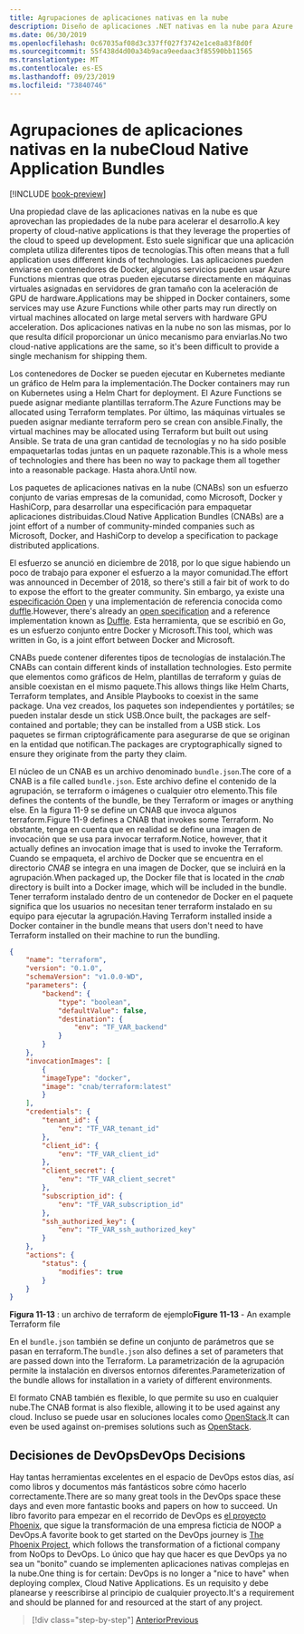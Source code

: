 ```yaml
---
title: Agrupaciones de aplicaciones nativas en la nube
description: Diseño de aplicaciones .NET nativas en la nube para Azure | Agrupaciones de aplicaciones nativas en la nube
ms.date: 06/30/2019
ms.openlocfilehash: 0c67035af08d3c337ff027f3742e1ce8a83f8d0f
ms.sourcegitcommit: 55f438d4d00a34b9aca9eedaac3f85590bb11565
ms.translationtype: MT
ms.contentlocale: es-ES
ms.lasthandoff: 09/23/2019
ms.locfileid: "73840746"
---
```

# <a name="cloud-native-application-bundles"></a><span data-ttu-id="7f691-103">Agrupaciones de aplicaciones nativas en la nube</span><span class="sxs-lookup"><span data-stu-id="7f691-103">Cloud Native Application Bundles</span></span>

[!INCLUDE [book-preview](../../../includes/book-preview.md)]

<span data-ttu-id="7f691-104">Una propiedad clave de las aplicaciones nativas en la nube es que aprovechan las propiedades de la nube para acelerar el desarrollo.</span><span class="sxs-lookup"><span data-stu-id="7f691-104">A key property of cloud-native applications is that they leverage the properties of the cloud to speed up development.</span></span> <span data-ttu-id="7f691-105">Esto suele significar que una aplicación completa utiliza diferentes tipos de tecnologías.</span><span class="sxs-lookup"><span data-stu-id="7f691-105">This often means that a full application uses different kinds of technologies.</span></span> <span data-ttu-id="7f691-106">Las aplicaciones pueden enviarse en contenedores de Docker, algunos servicios pueden usar Azure Functions mientras que otras pueden ejecutarse directamente en máquinas virtuales asignadas en servidores de gran tamaño con la aceleración de GPU de hardware.</span><span class="sxs-lookup"><span data-stu-id="7f691-106">Applications may be shipped in Docker containers, some services may use Azure Functions while other parts may run directly on virtual machines allocated on large metal servers with hardware GPU acceleration.</span></span> <span data-ttu-id="7f691-107">Dos aplicaciones nativas en la nube no son las mismas, por lo que resulta difícil proporcionar un único mecanismo para enviarlas.</span><span class="sxs-lookup"><span data-stu-id="7f691-107">No two cloud-native applications are the same, so it's been difficult to provide a single mechanism for shipping them.</span></span>

<span data-ttu-id="7f691-108">Los contenedores de Docker se pueden ejecutar en Kubernetes mediante un gráfico de Helm para la implementación.</span><span class="sxs-lookup"><span data-stu-id="7f691-108">The Docker containers may run on Kubernetes using a Helm Chart for deployment.</span></span> <span data-ttu-id="7f691-109">El Azure Functions se puede asignar mediante plantillas terraform.</span><span class="sxs-lookup"><span data-stu-id="7f691-109">The Azure Functions may be allocated using Terraform templates.</span></span> <span data-ttu-id="7f691-110">Por último, las máquinas virtuales se pueden asignar mediante terraform pero se crean con ansible.</span><span class="sxs-lookup"><span data-stu-id="7f691-110">Finally, the virtual machines may be allocated using Terraform but built out using Ansible.</span></span> <span data-ttu-id="7f691-111">Se trata de una gran cantidad de tecnologías y no ha sido posible empaquetarlas todas juntas en un paquete razonable.</span><span class="sxs-lookup"><span data-stu-id="7f691-111">This is a whole mess of technologies and there has been no way to package them all together into a reasonable package.</span></span> <span data-ttu-id="7f691-112">Hasta ahora.</span><span class="sxs-lookup"><span data-stu-id="7f691-112">Until now.</span></span>

<span data-ttu-id="7f691-113">Los paquetes de aplicaciones nativas en la nube (CNABs) son un esfuerzo conjunto de varias empresas de la comunidad, como Microsoft, Docker y HashiCorp, para desarrollar una especificación para empaquetar aplicaciones distribuidas.</span><span class="sxs-lookup"><span data-stu-id="7f691-113">Cloud Native Application Bundles (CNABs) are a joint effort of a number of community-minded companies such as Microsoft, Docker, and HashiCorp to develop a specification to package distributed applications.</span></span>

<span data-ttu-id="7f691-114">El esfuerzo se anunció en diciembre de 2018, por lo que sigue habiendo un poco de trabajo para exponer el esfuerzo a la mayor comunidad.</span><span class="sxs-lookup"><span data-stu-id="7f691-114">The effort was announced in December of 2018, so there's still a fair bit of work to do to expose the effort to the greater community.</span></span> <span data-ttu-id="7f691-115">Sin embargo, ya existe una [especificación Open](https://github.com/deislabs/cnab-spec) y una implementación de referencia conocida como [duffle](https://duffle.sh/).</span><span class="sxs-lookup"><span data-stu-id="7f691-115">However, there's already an [open specification](https://github.com/deislabs/cnab-spec) and a reference implementation known as [Duffle](https://duffle.sh/).</span></span> <span data-ttu-id="7f691-116">Esta herramienta, que se escribió en Go, es un esfuerzo conjunto entre Docker y Microsoft.</span><span class="sxs-lookup"><span data-stu-id="7f691-116">This tool, which was written in Go, is a joint effort between Docker and Microsoft.</span></span>

<span data-ttu-id="7f691-117">CNABs puede contener diferentes tipos de tecnologías de instalación.</span><span class="sxs-lookup"><span data-stu-id="7f691-117">The CNABs can contain different kinds of installation technologies.</span></span> <span data-ttu-id="7f691-118">Esto permite que elementos como gráficos de Helm, plantillas de terraform y guías de ansible coexistan en el mismo paquete.</span><span class="sxs-lookup"><span data-stu-id="7f691-118">This allows things like Helm Charts, Terraform templates, and Ansible Playbooks to coexist in the same package.</span></span> <span data-ttu-id="7f691-119">Una vez creados, los paquetes son independientes y portátiles; se pueden instalar desde un stick USB.</span><span class="sxs-lookup"><span data-stu-id="7f691-119">Once built, the packages are self-contained and portable; they can be installed from a USB stick.</span></span>  <span data-ttu-id="7f691-120">Los paquetes se firman criptográficamente para asegurarse de que se originan en la entidad que notifican.</span><span class="sxs-lookup"><span data-stu-id="7f691-120">The packages are cryptographically signed to ensure they originate from the party they claim.</span></span>

<span data-ttu-id="7f691-121">El núcleo de un CNAB es un archivo denominado `bundle.json`.</span><span class="sxs-lookup"><span data-stu-id="7f691-121">The core of a CNAB is a file called `bundle.json`.</span></span> <span data-ttu-id="7f691-122">Este archivo define el contenido de la agrupación, se terraform o imágenes o cualquier otro elemento.</span><span class="sxs-lookup"><span data-stu-id="7f691-122">This file defines the contents of the bundle, be they Terraform or images or anything else.</span></span> <span data-ttu-id="7f691-123">En la figura 11-9 se define un CNAB que invoca algunos terraform.</span><span class="sxs-lookup"><span data-stu-id="7f691-123">Figure 11-9 defines a CNAB that invokes some Terraform.</span></span> <span data-ttu-id="7f691-124">No obstante, tenga en cuenta que en realidad se define una imagen de invocación que se usa para invocar terraform.</span><span class="sxs-lookup"><span data-stu-id="7f691-124">Notice, however, that it actually defines an invocation image that is used to invoke the Terraform.</span></span> <span data-ttu-id="7f691-125">Cuando se empaqueta, el archivo de Docker que se encuentra en el directorio *CNAB* se integra en una imagen de Docker, que se incluirá en la agrupación.</span><span class="sxs-lookup"><span data-stu-id="7f691-125">When packaged up, the Docker file that is located in the *cnab* directory is built into a Docker image, which will be included in the bundle.</span></span> <span data-ttu-id="7f691-126">Tener terraform instalado dentro de un contenedor de Docker en el paquete significa que los usuarios no necesitan tener terraform instalado en su equipo para ejecutar la agrupación.</span><span class="sxs-lookup"><span data-stu-id="7f691-126">Having Terraform installed inside a Docker container in the bundle means that users don't need to have Terraform installed on their machine to run the bundling.</span></span>

```json
{
    "name": "terraform",
    "version": "0.1.0",
    "schemaVersion": "v1.0.0-WD",
    "parameters": {
        "backend": {
            "type": "boolean",
            "defaultValue": false,
            "destination": {
                "env": "TF_VAR_backend"
            }
        }
    },
    "invocationImages": [
        {
        "imageType": "docker",
        "image": "cnab/terraform:latest"
        }
    ],
    "credentials": {
        "tenant_id": {
            "env": "TF_VAR_tenant_id"
        },
        "client_id": {
            "env": "TF_VAR_client_id"
        },
        "client_secret": {
            "env": "TF_VAR_client_secret"
        },
        "subscription_id": {
            "env": "TF_VAR_subscription_id"
        },
        "ssh_authorized_key": {
            "env": "TF_VAR_ssh_authorized_key"
        }
    },
    "actions": {
        "status": {
            "modifies": true
        }
    }
}
```

<span data-ttu-id="7f691-127">**Figura 11-13** : un archivo de terraform de ejemplo</span><span class="sxs-lookup"><span data-stu-id="7f691-127">**Figure 11-13** - An example Terraform file</span></span>

<span data-ttu-id="7f691-128">En el `bundle.json` también se define un conjunto de parámetros que se pasan en terraform.</span><span class="sxs-lookup"><span data-stu-id="7f691-128">The `bundle.json` also defines a set of parameters that are passed down into the Terraform.</span></span> <span data-ttu-id="7f691-129">La parametrización de la agrupación permite la instalación en diversos entornos diferentes.</span><span class="sxs-lookup"><span data-stu-id="7f691-129">Parameterization of the bundle allows for installation in a variety of different environments.</span></span>

<span data-ttu-id="7f691-130">El formato CNAB también es flexible, lo que permite su uso en cualquier nube.</span><span class="sxs-lookup"><span data-stu-id="7f691-130">The CNAB format is also flexible, allowing it to be used against any cloud.</span></span> <span data-ttu-id="7f691-131">Incluso se puede usar en soluciones locales como [OpenStack](https://www.openstack.org/).</span><span class="sxs-lookup"><span data-stu-id="7f691-131">It can even be used against on-premises solutions such as [OpenStack](https://www.openstack.org/).</span></span>

## <a name="devops-decisions"></a><span data-ttu-id="7f691-132">Decisiones de DevOps</span><span class="sxs-lookup"><span data-stu-id="7f691-132">DevOps Decisions</span></span>

<span data-ttu-id="7f691-133">Hay tantas herramientas excelentes en el espacio de DevOps estos días, así como libros y documentos más fantásticos sobre cómo hacerlo correctamente.</span><span class="sxs-lookup"><span data-stu-id="7f691-133">There are so many great tools in the DevOps space these days and even more fantastic books and papers on how to succeed.</span></span> <span data-ttu-id="7f691-134">Un libro favorito para empezar en el recorrido de DevOps es [el proyecto Phoenix](https://www.oreilly.com/library/view/the-phoenix-project/9781457191350/), que sigue la transformación de una empresa ficticia de NOOP a DevOps.</span><span class="sxs-lookup"><span data-stu-id="7f691-134">A favorite book to get started on the DevOps journey is [The Phoenix Project](https://www.oreilly.com/library/view/the-phoenix-project/9781457191350/), which follows the transformation of a fictional company from NoOps to DevOps.</span></span> <span data-ttu-id="7f691-135">Lo único que hay que hacer es que DevOps ya no sea un "bonito" cuando se implementen aplicaciones nativas complejas en la nube.</span><span class="sxs-lookup"><span data-stu-id="7f691-135">One thing is for certain: DevOps is no longer a "nice to have" when deploying complex, Cloud Native Applications.</span></span> <span data-ttu-id="7f691-136">Es un requisito y debe planearse y reescribirse al principio de cualquier proyecto.</span><span class="sxs-lookup"><span data-stu-id="7f691-136">It's a requirement and should be planned for and resourced at the start of any project.</span></span>

>[!div class="step-by-step"]
>[<span data-ttu-id="7f691-137">Anterior</span><span class="sxs-lookup"><span data-stu-id="7f691-137">Previous</span></span>](infrastructure-as-code.md)
